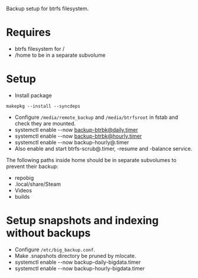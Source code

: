 Backup setup for btrfs filesystem.

# Requires

* btrfs filesystem for /
* /home to be in a separate subvolume

# Setup


- Install package
```
makepkg --install --syncdeps
```
- Configure `/media/remote_backup` and `/media/btrfsroot` in fstab and check
  they are mounted.
- systemctl enable --now backup-btrbk@daily.timer
- systemctl enable --now backup-btrbk@hourly.timer
- systemctl enable --now backup-hourly@<group>.timer
- Also enable and start btrfs-scrub@.timer, -resume and -balance service.

The following paths inside home should be in separate subvolumes to prevent their
backup:
- repobig
- .local/share/Steam
- Videos
- builds

# Setup snapshots and indexing without backups
- Configure `/etc/big_backup.conf`.
- Make .snapshots directory be pruned by mlocate.
- systemctl enable --now backup-daily-bigdata.timer
- systemctl enable --now backup-hourly-bigdata.timer
